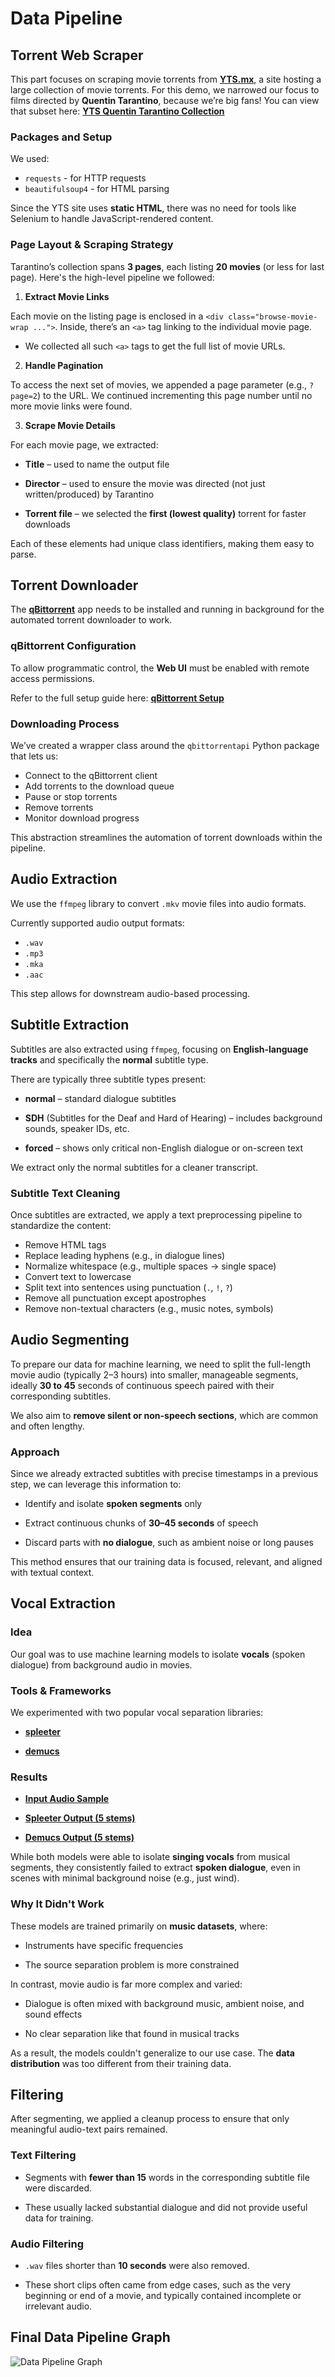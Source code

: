 # Data Pipeline

## Torrent Web Scraper

This part focuses on scraping movie torrents from [**YTS.mx**](https://yts.mx/), a site hosting a large collection of movie torrents. For this demo, we narrowed our focus to films directed by **Quentin Tarantino**, because we’re big fans! You can view that subset here: [**YTS Quentin Tarantino Collection**](https://yts.mx/browse-movies/Quentin%20Tarantino)

### Packages and Setup

We used:

- `requests` - for HTTP requests
- `beautifulsoup4` - for HTML parsing

Since the YTS site uses **static HTML**, there was no need for tools like Selenium to handle JavaScript-rendered content.

### Page Layout & Scraping Strategy

Tarantino’s collection spans **3 pages**, each listing **20 movies** (or less for last page). Here's the high-level pipeline we followed:

1. **Extract Movie Links**

Each movie on the listing page is enclosed in a `<div class="browse-movie-wrap ...">`. Inside, there’s an `<a>` tag linking to the individual movie page.

- We collected all such `<a>` tags to get the full list of movie URLs.

2. **Handle Pagination**

To access the next set of movies, we appended a page parameter (e.g., `?page=2`) to the URL. We continued incrementing this page number until no more movie links were found.

3. **Scrape Movie Details**

For each movie page, we extracted:

- **Title** – used to name the output file

- **Director** – used to ensure the movie was directed (not just written/produced) by Tarantino

- **Torrent file** – we selected the **first (lowest quality)** torrent for faster downloads

Each of these elements had unique class identifiers, making them easy to parse.

## Torrent Downloader

The [**qBittorrent**](https://www.qbittorrent.org/) app needs to be installed and running in background for the automated torrent downloader to work.

### qBittorrent Configuration

To allow programmatic control, the **Web UI** must be enabled with remote access permissions.

Refer to the full setup guide here: [**qBittorrent Setup**](./02_qbittorrent_setup.md)

### Downloading Process

We’ve created a wrapper class around the `qbittorrentapi` Python package that lets us:

- Connect to the qBittorrent client
- Add torrents to the download queue
- Pause or stop torrents
- Remove torrents
- Monitor download progress

This abstraction streamlines the automation of torrent downloads within the pipeline.

## Audio Extraction

We use the `ffmpeg` library to convert `.mkv` movie files into audio formats.

Currently supported audio output formats:

- `.wav`
- `.mp3`
- `.mka`
- `.aac`

This step allows for downstream audio-based processing.

## Subtitle Extraction

Subtitles are also extracted using `ffmpeg`, focusing on **English-language tracks** and specifically the **normal** subtitle type.

There are typically three subtitle types present:

- **normal** – standard dialogue subtitles

- **SDH** (Subtitles for the Deaf and Hard of Hearing) – includes background sounds, speaker IDs, etc.

- **forced** – shows only critical non-English dialogue or on-screen text

We extract only the normal subtitles for a cleaner transcript.

### Subtitle Text Cleaning

Once subtitles are extracted, we apply a text preprocessing pipeline to standardize the content:

- Remove HTML tags
- Replace leading hyphens (e.g., in dialogue lines)
- Normalize whitespace (e.g., multiple spaces → single space)
- Convert text to lowercase
- Split text into sentences using punctuation (`.`, `!`, `?`)
- Remove all punctuation except apostrophes
- Remove non-textual characters (e.g., music notes, symbols)

## Audio Segmenting

To prepare our data for machine learning, we need to split the full-length movie audio (typically 2–3 hours) into smaller, manageable segments, ideally **30 to 45** seconds of continuous speech paired with their corresponding subtitles.

We also aim to **remove silent or non-speech sections**, which are common and often lengthy.

### Approach

Since we already extracted subtitles with precise timestamps in a previous step, we can leverage this information to:

- Identify and isolate **spoken segments** only

- Extract continuous chunks of **30–45 seconds** of speech

- Discard parts with **no dialogue**, such as ambient noise or long pauses

This method ensures that our training data is focused, relevant, and aligned with textual context.

## Vocal Extraction

### Idea

Our goal was to use machine learning models to isolate **vocals** (spoken dialogue) from background audio in movies.

### Tools & Frameworks

We experimented with two popular vocal separation libraries:

- [**spleeter**](https://github.com/deezer/spleeter)

- [**demucs**](https://github.com/facebookresearch/demucs)

### Results

- [**Input Audio Sample**](../../data/samples/dazed_and_confused_sample.wav)

- [**Spleeter Output (5 stems)**](../../data/vocal_extraction/spleeter_5stems/dazed_and_confused_sample/vocals.wav)

- [**Demucs Output (5 stems)**](../../data/vocal_extraction/htdemucs_ft/dazed_and_confused_sample/vocals.wav)

While both models were able to isolate **singing vocals** from musical segments, they consistently failed to extract **spoken dialogue**, even in scenes with minimal background noise (e.g., just wind).

### Why It Didn't Work

These models are trained primarily on **music datasets**, where:

- Instruments have specific frequencies

- The source separation problem is more constrained

In contrast, movie audio is far more complex and varied:

- Dialogue is often mixed with background music, ambient noise, and sound effects

- No clear separation like that found in musical tracks

As a result, the models couldn't generalize to our use case. The **data distribution** was too different from their training data.

## Filtering

After segmenting, we applied a cleanup process to ensure that only meaningful audio-text pairs remained.

### Text Filtering

- Segments with **fewer than 15** words in the corresponding subtitle file were discarded.

- These usually lacked substantial dialogue and did not provide useful data for training.

### Audio Filtering

- `.wav` files shorter than **10 seconds** were also removed.

- These short clips often came from edge cases, such as the very beginning or end of a movie, and typically contained incomplete or irrelevant audio.

## Final Data Pipeline Graph

![Data Pipeline Graph](../assets/data_pipeline_graph_dark.png)